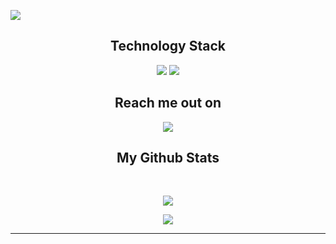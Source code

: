 
<!--  https://ironrexdev.github.io/portfolio/  -->
<p align="center">
 
</p align="center">
<img src="https://i.yapx.cc/Ifa7n.gif" />

</p>

<!-- <p align="center">
  I study swift and publish educational and pet projects on github.
</p>   -->

<h2 align="center">Technology Stack </h2>

<p align="center">
<img src="https://img.shields.io/badge/swift-F54A2A?style=for-the-badge&logo=swift&logoColor=white"/>
<img src="https://img.shields.io/badge/-GitHub-black?style=flat-square&logo=github"/>
</p>

<h2 align="center">Reach me out on </h2>

<p align="center">
<a href="mailto: zheleznyak.dev@gmail.com">
 <img src="https://img.shields.io/badge/-zheleznyak.dev-c14438?style=flat-square&logo=Gmail&logoColor=white&link=mailto:zheleznyak.dev@gmail.com"/>
</a>
</p>

<h2 align="center">
  My Github Stats
</h2>
 
<br>

<p align = "center">
  <img  src = "https://github-readme-stats.vercel.app/api?username=ironrexdev&show_icons=true&theme=radical&line_height=27">
</p>
<p align = "center">
 <img  src="https://github-readme-streak-stats.herokuapp.com/?user=ironrexdev&show_icons=true&locale=en&layout=compact&theme=radical&line_height=0" />
</p> 

<hr>
